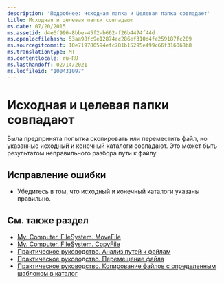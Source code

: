 ```yaml
---
description: 'Подробнее: исходная папка и Целевая папка совпадают'
title: Исходная и целевая папки совпадают
ms.date: 07/20/2015
ms.assetid: d4e6f996-8bbe-45f2-b662-f26b4474f44d
ms.openlocfilehash: 53aa98fc9e12874ec286ef310d4fe259187fc209
ms.sourcegitcommit: 10e719780594efc781b15295e499c66f316068b8
ms.translationtype: MT
ms.contentlocale: ru-RU
ms.lasthandoff: 02/14/2021
ms.locfileid: "100431097"
---
```

# <a name="source-folder-and-target-folder-are-the-same"></a>Исходная и целевая папки совпадают

Была предпринята попытка скопировать или переместить файл, но указанные исходный и конечный каталоги совпадают. Это может быть результатом неправильного разбора пути к файлу.  
  
## <a name="to-correct-this-error"></a>Исправление ошибки  
  
- Убедитесь в том, что исходный и конечный каталоги указаны правильно.  
  
## <a name="see-also"></a>См. также раздел

- [My. Computer. FileSystem. MoveFile](xref:Microsoft.VisualBasic.FileIO.FileSystem.MoveFile%2A)
- [My. Computer. FileSystem. CopyFile](xref:Microsoft.VisualBasic.FileIO.FileSystem.CopyFile%2A)
- [Практическое руководство. Анализ путей к файлам](../developing-apps/programming/drives-directories-files/how-to-parse-file-paths.md)
- [Практическое руководство. Перемещение файла](../developing-apps/programming/drives-directories-files/how-to-move-a-file.md)
- [Практическое руководство. Копирование файлов с определенным шаблоном в каталог](../developing-apps/programming/drives-directories-files/how-to-copy-files-with-a-specific-pattern-to-a-directory.md)
